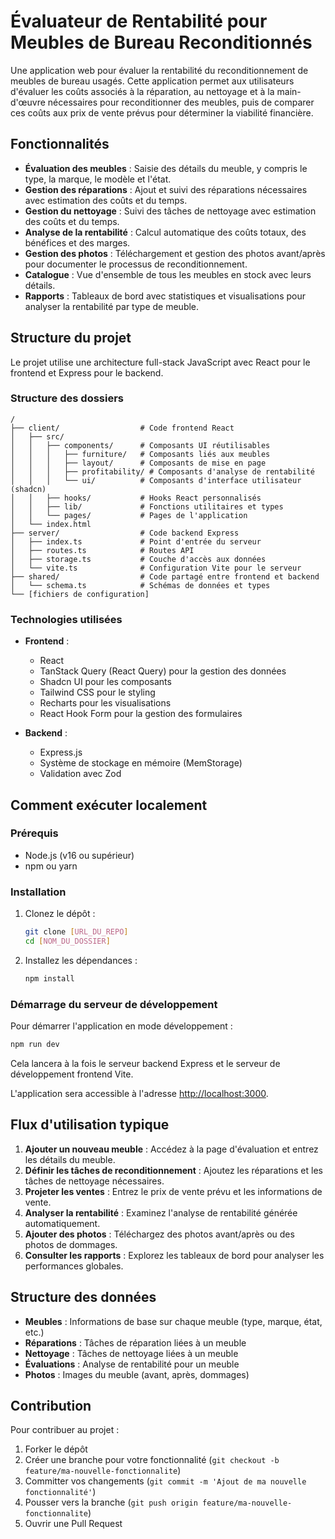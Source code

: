 # Évaluateur de Rentabilité pour Meubles de Bureau Reconditionnés

Une application web pour évaluer la rentabilité du reconditionnement de meubles de bureau usagés. Cette application permet aux utilisateurs d'évaluer les coûts associés à la réparation, au nettoyage et à la main-d'œuvre nécessaires pour reconditionner des meubles, puis de comparer ces coûts aux prix de vente prévus pour déterminer la viabilité financière.

## Fonctionnalités

- **Évaluation des meubles** : Saisie des détails du meuble, y compris le type, la marque, le modèle et l'état.
- **Gestion des réparations** : Ajout et suivi des réparations nécessaires avec estimation des coûts et du temps.
- **Gestion du nettoyage** : Suivi des tâches de nettoyage avec estimation des coûts et du temps.
- **Analyse de la rentabilité** : Calcul automatique des coûts totaux, des bénéfices et des marges.
- **Gestion des photos** : Téléchargement et gestion des photos avant/après pour documenter le processus de reconditionnement.
- **Catalogue** : Vue d'ensemble de tous les meubles en stock avec leurs détails.
- **Rapports** : Tableaux de bord avec statistiques et visualisations pour analyser la rentabilité par type de meuble.

## Structure du projet

Le projet utilise une architecture full-stack JavaScript avec React pour le frontend et Express pour le backend.

### Structure des dossiers

```
/
├── client/                  # Code frontend React
│   ├── src/
│   │   ├── components/      # Composants UI réutilisables
│   │   │   ├── furniture/   # Composants liés aux meubles
│   │   │   ├── layout/      # Composants de mise en page
│   │   │   ├── profitability/ # Composants d'analyse de rentabilité
│   │   │   └── ui/          # Composants d'interface utilisateur (shadcn)
│   │   ├── hooks/           # Hooks React personnalisés
│   │   ├── lib/             # Fonctions utilitaires et types
│   │   └── pages/           # Pages de l'application
│   └── index.html
├── server/                  # Code backend Express
│   ├── index.ts             # Point d'entrée du serveur
│   ├── routes.ts            # Routes API
│   ├── storage.ts           # Couche d'accès aux données
│   └── vite.ts              # Configuration Vite pour le serveur
├── shared/                  # Code partagé entre frontend et backend
│   └── schema.ts            # Schémas de données et types
└── [fichiers de configuration] 
```

### Technologies utilisées

- **Frontend** :
  - React
  - TanStack Query (React Query) pour la gestion des données
  - Shadcn UI pour les composants
  - Tailwind CSS pour le styling
  - Recharts pour les visualisations
  - React Hook Form pour la gestion des formulaires

- **Backend** :
  - Express.js
  - Système de stockage en mémoire (MemStorage)
  - Validation avec Zod

## Comment exécuter localement

### Prérequis

- Node.js (v16 ou supérieur)
- npm ou yarn

### Installation

1. Clonez le dépôt :
   ```bash
   git clone [URL_DU_REPO]
   cd [NOM_DU_DOSSIER]
   ```

2. Installez les dépendances :
   ```bash
   npm install
   ```

### Démarrage du serveur de développement

Pour démarrer l'application en mode développement :

```bash
npm run dev
```

Cela lancera à la fois le serveur backend Express et le serveur de développement frontend Vite.

L'application sera accessible à l'adresse [http://localhost:3000](http://localhost:3000).

## Flux d'utilisation typique

1. **Ajouter un nouveau meuble** : Accédez à la page d'évaluation et entrez les détails du meuble.
2. **Définir les tâches de reconditionnement** : Ajoutez les réparations et les tâches de nettoyage nécessaires.
3. **Projeter les ventes** : Entrez le prix de vente prévu et les informations de vente.
4. **Analyser la rentabilité** : Examinez l'analyse de rentabilité générée automatiquement.
5. **Ajouter des photos** : Téléchargez des photos avant/après ou des photos de dommages.
6. **Consulter les rapports** : Explorez les tableaux de bord pour analyser les performances globales.

## Structure des données

- **Meubles** : Informations de base sur chaque meuble (type, marque, état, etc.)
- **Réparations** : Tâches de réparation liées à un meuble
- **Nettoyage** : Tâches de nettoyage liées à un meuble
- **Évaluations** : Analyse de rentabilité pour un meuble
- **Photos** : Images du meuble (avant, après, dommages)

## Contribution

Pour contribuer au projet :

1. Forker le dépôt
2. Créer une branche pour votre fonctionnalité (`git checkout -b feature/ma-nouvelle-fonctionnalite`)
3. Committer vos changements (`git commit -m 'Ajout de ma nouvelle fonctionnalité'`)
4. Pousser vers la branche (`git push origin feature/ma-nouvelle-fonctionnalite`)
5. Ouvrir une Pull Request